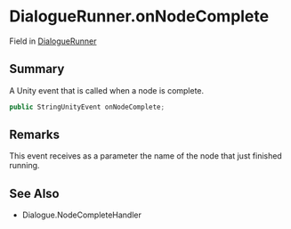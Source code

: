 # DialogueRunner.onNodeComplete

Field in [DialogueRunner](/api/csharp/yarn.unity.dialoguerunner.md)

## Summary


A Unity event that is called when a node is complete.


```csharp
public StringUnityEvent onNodeComplete;
```

## Remarks


This event receives as a parameter the name of the node that
just finished running.


## See Also

* Dialogue.NodeCompleteHandler

